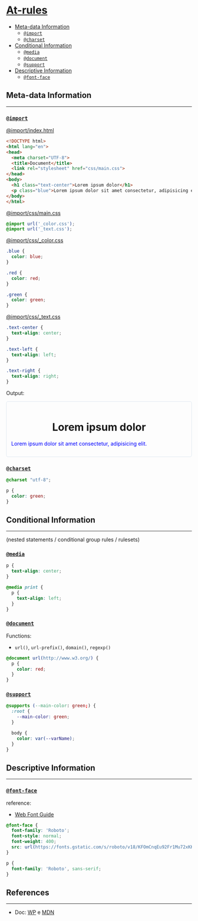 # [At-rules](https://docs.webplatform.org/wiki/css/atrules)

* [Meta-data Information](#meta-data-information)
  * [`@import`](#important)
  * [`@charset`](#charset)
* [Conditional Information](#conditional-information)
  * [`@media`](#media)
  * [`@document`](#document)
  * [`@support`](#support)
* [Descriptive Information](#descriptive-information)
  * [`@font-face`](#font-face)

## Meta-data Information
---

### [`@import`](https://developer.mozilla.org/en-US/docs/Web/CSS/%40import)
[@import/index.html](@import/index.html)
```html
<!DOCTYPE html>
<html lang="en">
<head>
  <meta charset="UTF-8">
  <title>Document</title>
  <link rel="stylesheet" href="css/main.css">
</head>
<body>
  <h1 class="text-center">Lorem ipsum dolor</h1>
  <p class="blue">Lorem ipsum dolor sit amet consectetur, adipisicing elit.</p>
</body>
</html>
```

[@import/css/main.css](@import/css/main.css)
```css
@import url('_color.css');
@import url('_text.css');
```

[@import/css/_color.css](@import/css/_color.css)
```css
.blue {
  color: blue;
}

.red {
  color: red;
}

.green {
  color: green;
}
```

[@import/css/_text.css](@import/css/_text.css)
```css
.text-center {
  text-align: center;
}

.text-left {
  text-align: left;
}

.text-right {
  text-align: right;
}
```

Output:

<div style="border-radius: 0.3rem; border: solid 1px #dce6f0; padding: 0.8rem;">
  <h1 style="text-align: center;">Lorem ipsum dolor</h1>
  <p style="color: blue;">Lorem ipsum dolor sit amet consectetur, adipisicing elit.</p>
</div>

### [`@charset`](https://developer.mozilla.org/en-US/docs/Web/CSS/%40charset)

```css
@charset "utf-8";

p {
  color: green;
}
```

## Conditional Information
---

(nested statements / conditional group rules / rulesets)

### [`@media`](https://developer.mozilla.org/en-US/docs/Web/CSS/%40media)

```css
p {
  text-align: center;
}

@media print {
  p {
    text-align: left;
  }
}
```

### [`@document`](https://developer.mozilla.org/en-US/docs/Web/CSS/%40document)

Functions:
* `url()`, `url-prefix()`, `domain()`, `regexp()`

```css
@document url(http://www.w3.org/) {
  p {
    color: red;
  }
}
```

### [`@support`](https://developer.mozilla.org/en-US/docs/Web/CSS/%40supports)

```css
@supports (--main-color: green;) {
  :root {
    --main-color: green;
  }

  body {
    color: var(--varName);
  }
}
```

## Descriptive Information
---

### [`@font-face`](https://developer.mozilla.org/en-US/docs/Web/CSS/%40font-face)

reference:
- [Web Font Guide](web-font.md)

```css
@font-face {
  font-family: 'Roboto';
  font-style: normal;
  font-weight: 400;
  src: url(https://fonts.gstatic.com/s/roboto/v18/KFOmCnqEu92Fr1Mu72xKKTU1Kvnz.woff2) format('woff2');
}

p {
  font-family: 'Roboto', sans-serif;
}
```

## References
---

* Doc: [WP](https://docs.webplatform.org/wiki/css/atrules) e [MDN](https://developer.mozilla.org/en-US/docs/Web/CSS/At-rule)